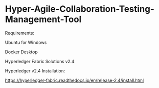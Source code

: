 # Hyper-Agile-Collaboration-Testing-Management-Tool

Requirements:

Ubuntu for Windows

Docker Desktop

Hyperledger Fabric Solutions v2.4


Hyperledger v2.4 Installation:

https://hyperledger-fabric.readthedocs.io/en/release-2.4/install.html









